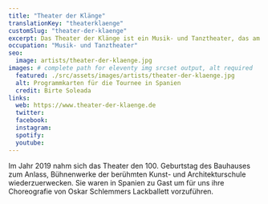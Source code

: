 ```yaml
---
title: "Theater der Klänge"
translationKey: "theaterklaenge"
customSlug: "theater-der-klaenge"
excerpt: Das Theater der Klänge ist ein Musik- und Tanztheater, das am 10. Mai 1987 in Düsseldorf gegründet wurde. Es versteht sich als Ensemblekollektiv verschiedener in Gemeinschaft kreierender Künstler.
occupation: "Musik- und Tanztheater"
seo:
  image: artists/theater-der-klaenge.jpg
images: # complete path for eleventy img srcset output, alt required
  featured: ./src/assets/images/artists/theater-der-klaenge.jpg
  alt: Programmkarten für die Tournee in Spanien
  credit: Birte Soleada
links:
  web: https://www.theater-der-klaenge.de
  twitter:
  facebook:
  instagram:
  spotify:
  youtube:
---
```


Im Jahr 2019 nahm sich das Theater den 100. Geburtstag des Bauhauses zum Anlass, Bühnenwerke der berühmten Kunst- und Architekturschule wiederzuerwecken. Sie waren in Spanien zu Gast um für uns ihre Choreografie von Oskar Schlemmers Lackballett vorzuführen.
